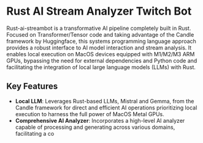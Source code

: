 # Rust AI Stream Analyzer Twitch Bot

Rust-ai-streambot is a transformative AI pipeline completely built in Rust. Focused on Transformer/Tensor code and taking advantage of the Candle framework by Huggingface, this systems programming language approach provides a robust interface to AI model interaction and stream analysis. It enables local execution on MacOS devices equipped with M1/M2/M3 ARM GPUs, bypassing the need for external dependencies and Python code and facilitating the integration of local large language models (LLMs) with Rust.

## Key Features

-   **Local LLM**: Leverages Rust-based LLMs, Mistral and Gemma, from the Candle framework for direct and efficient AI operations prioritizing local execution to harness the full power of MacOS Metal GPUs.
-   **Comprehensive AI Analyzer**: Incorporates a high-level AI analyzer capable of processing and generating across various domains, facilitating a co